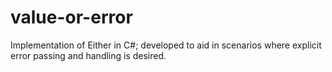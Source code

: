 # value-or-error
Implementation of Either in C#; developed to aid in scenarios where explicit error passing and handling is desired.

